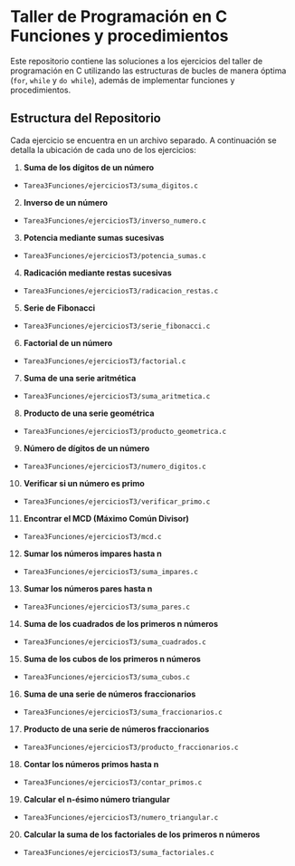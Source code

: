 # Taller de Programación en C Funciones y procedimientos
Este repositorio contiene las soluciones a los ejercicios del taller de programación en C utilizando las estructuras de bucles de manera óptima (`for`, `while` y `do while`), además de implementar funciones y procedimientos.
## Estructura del Repositorio 
Cada ejercicio se encuentra en un archivo separado. A continuación se detalla la ubicación de cada uno de los ejercicios:
1. **Suma de los dígitos de un número**
- `Tarea3Funciones/ejerciciosT3/suma_digitos.c`
2. **Inverso de un número**
- `Tarea3Funciones/ejerciciosT3/inverso_numero.c`
3. **Potencia mediante sumas sucesivas**
- `Tarea3Funciones/ejerciciosT3/potencia_sumas.c`
4. **Radicación mediante restas sucesivas**
- `Tarea3Funciones/ejerciciosT3/radicacion_restas.c`
5. **Serie de Fibonacci**
- `Tarea3Funciones/ejerciciosT3/serie_fibonacci.c`
6. **Factorial de un número**
- `Tarea3Funciones/ejerciciosT3/factorial.c`
7. **Suma de una serie aritmética**
- `Tarea3Funciones/ejerciciosT3/suma_aritmetica.c`
8. **Producto de una serie geométrica**
- `Tarea3Funciones/ejerciciosT3/producto_geometrica.c`
9. **Número de dígitos de un número**
- `Tarea3Funciones/ejerciciosT3/numero_digitos.c`
10. **Verificar si un número es primo**
- `Tarea3Funciones/ejerciciosT3/verificar_primo.c`
11. **Encontrar el MCD (Máximo Común Divisor)**
- `Tarea3Funciones/ejerciciosT3/mcd.c`
12. **Sumar los números impares hasta n**
- `Tarea3Funciones/ejerciciosT3/suma_impares.c`
13. **Sumar los números pares hasta n**
- `Tarea3Funciones/ejerciciosT3/suma_pares.c`
14. **Suma de los cuadrados de los primeros n números**
- `Tarea3Funciones/ejerciciosT3/suma_cuadrados.c`
15. **Suma de los cubos de los primeros n números**
- `Tarea3Funciones/ejerciciosT3/suma_cubos.c`
16. **Suma de una serie de números fraccionarios**
- `Tarea3Funciones/ejerciciosT3/suma_fraccionarios.c`
17. **Producto de una serie de números fraccionarios**
- `Tarea3Funciones/ejerciciosT3/producto_fraccionarios.c`
18. **Contar los números primos hasta n**
- `Tarea3Funciones/ejerciciosT3/contar_primos.c`
19. **Calcular el n-ésimo número triangular**
- `Tarea3Funciones/ejerciciosT3/numero_triangular.c`
20. **Calcular la suma de los factoriales de los primeros n números**
- `Tarea3Funciones/ejerciciosT3/suma_factoriales.c`

